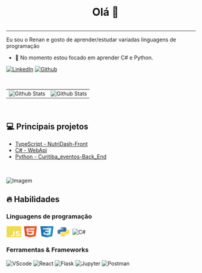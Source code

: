 <!--título-->
<div id="user-content-toc">
  <ul align="center">
    <summary><h1 style="display: inline-block">Olá 👋</h1></summary>
  </ul>
</div>

---

<p>
Eu sou o Renan e gosto de aprender/estudar variadas linguagens de programação

- 🌱 No momento estou focado em aprender C# e Python.

<!-- Links -->
[![LinkedIn](https://img.shields.io/badge/LinkedIn-0077B5?style=for-the-badge&logo=linkedin&logoColor=white)](https://www.linkedin.com/in/renan-beloc/)
[![Github](https://img.shields.io/badge/GitHub-100000?style=for-the-badge&logo=github&logoColor=white)](https://github.com/RenanBelo)

<!-- GithubStats -->

<table>
  <tr>
    <td>
<img
        align="left"
        src="https://github-readme-stats.vercel.app/api?username=RenanBelo&show_icons=true&theme=gotham"
        alt="Github Stats"
      />  
    </td>
    <br>
    <td>
      <img
        align="left"
        src="https://github-readme-stats.vercel.app/api/top-langs/?username=RenanBelo&theme=dark&hide_border=false&include_all_commits=true&count_private=true&layout=compact"
        alt="Github Stats"
      />
    </td>
  </tr>
</table>
<br>


<!-- Portfolio -->
## :computer:  Principais projetos
- [TypeScript - NutriDash-Front](https://github.com/RenanBelo/NutriDash-Front)
- [C# - WebApi](https://github.com/RenanBelo/WebApi_c-)
- [Python - Curitiba_eventos-Back_End](https://github.com/RenanBelo/curitiba_eventos-Back_End)

<br>
<p align="left">
<img align="center" src="https://media.giphy.com/media/v1.Y2lkPTc5MGI3NjExODN4ajkwNW0wNGdwbGVjYWcwb3RwbG1yNndpYzVkeWVnZXJxdDhzbSZlcD12MV9pbnRlcm5hbF9naWZfYnlfaWQmY3Q9Zw/H62NM1ab7wzMXURdoi/giphy.gif"
height= 400 width= 400 alt="Imagem">
</p>

## 🔥 Habilidades

<!-- Skills: Programming Languages -->
<div style="flex-basis: 48%; clear: both;">
<h3>Linguagens de programação</h3>
<img align="center" alt="Js" height="30" width="40" src="https://raw.githubusercontent.com/devicons/devicon/master/icons/javascript/javascript-plain.svg">
<img align="center" alt="HTML" height="30" width="40" src="https://raw.githubusercontent.com/devicons/devicon/master/icons/html5/html5-original.svg">
<img align="center" alt="CSS" height="30" width="40" src="https://raw.githubusercontent.com/devicons/devicon/master/icons/css3/css3-original.svg">
<img align="center" alt="Python" height="30" width="40" src="https://raw.githubusercontent.com/devicons/devicon/master/icons/python/python-original.svg">
<img align="center" alt="C#" height="30" width="40" src="https://skillicons.dev/icons?i=cs">
</div>

<!-- Skills: Tools & Frameworks -->
<div style="flex-basis: 48%;">
<h3>Ferramentas & Frameworks</h3>
<img align="center" alt="VScode" height="30" width="40" src="https://cdn.jsdelivr.net/gh/devicons/devicon/icons/vscode/vscode-original.svg">
<img align="center" alt="React" height="30" width="40" src="https://skillicons.dev/icons?i=react">
<img align="center" alt="Flask" height="30" width="40" src="https://skillicons.dev/icons?i=flask">
<img align="center" alt="Jupyter" height="30" width="40" src="https://cdn.jsdelivr.net/gh/devicons/devicon/icons/jupyter/jupyter-original.svg">
<img align="center" alt="Postman" height="30" width="40" src="https://skillicons.dev/icons?i=postman">
</div>

